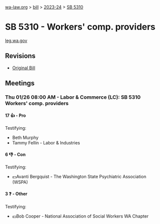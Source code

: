 [wa-law.org](/) > [bill](/bill/) > [2023-24](/bill/2023-24/) > [SB 5310](/bill/2023-24/sb/5310/)

# SB 5310 - Workers' comp. providers
[leg.wa.gov](https://app.leg.wa.gov/billsummary?BillNumber=5310&Year=2023&Initiative=false)

## Revisions
* [Original Bill](1/)

## Meetings
### Thu 01/26 08:00 AM - Labor & Commerce (LC): SB 5310 Workers' comp. providers
#### 17 👍 - Pro
Testifying:
* Beth Murphy
* Tammy Fellin - Labor & Industries

#### 6 👎 - Con
Testifying:
* 💵Avanti Bergquist - The Washington State Psychiatric Association (WSPA)

#### 3 ❓ - Other
Testifying:
* 💵Bob Cooper - National Association of Social Workers WA Chapter
